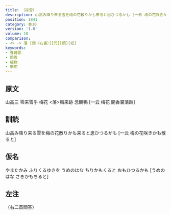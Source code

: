 ```yaml
---
title: （詠雪）
description: 山高み降り来る雪を梅の花散りかも来ると思ひつるかも [一云 梅の花咲きかも散ると]
position: 1841
category: 巻10
version: '1.0'
volume: 10
comparison:
- <> -> 落 [西（右書）][元][類][紀]
keywords:
- 春雑歌
- 問答
- 植物
- 季節
---
```


## 原文

山高三 零来雪乎 梅花 <落>鴨来跡 念鶴鴨 [一云 梅花 開香裳落跡]

## 訓読

山高み降り来る雪を梅の花散りかも来ると思ひつるかも [一云 梅の花咲きかも散ると]

## 仮名

やまたかみ ふりくるゆきを うめのはな ちりかもくると おもひつるかも [うめのはな さきかもちると]

## 左注

（右二首問答）
